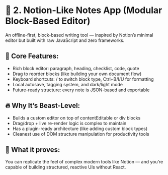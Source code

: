 # 📝 2. Notion-Like Notes App (Modular Block-Based Editor)

An offline-first, block-based writing tool — inspired by Notion’s minimal editor but built with raw JavaScript and zero frameworks.

## 🧠 Core Features:
- Rich block editor: paragraph, heading, checklist, code, quote
- Drag to reorder blocks (like building your own document flow)
- Keyboard shortcuts: / to switch block type, Ctrl+B/I/U for formatting
- Local autosave, tagging system, and dark/light mode
- Future-ready structure: every note is JSON-based and exportable

## 🔥 Why It’s Beast-Level:
- Builds a custom editor on top of contentEditable or div blocks
- Drag/drop + live re-render logic is complex to maintain
- Has a plugin-ready architecture (like adding custom block types)
- Cleanest use of DOM structure manipulation for productivity tools

## 🎯 What it proves:
You can replicate the feel of complex modern tools like Notion — and you’re capable of building structured, reactive UIs without React.